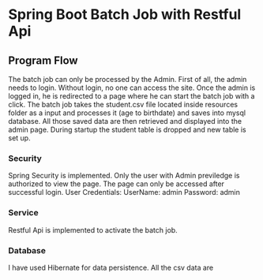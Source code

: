 # Spring Boot Batch Job with Restful Api
## Program Flow
The batch job can only be processed by the Admin. First of all, the admin needs to login. Without login, no one can access the site. Once the admin is logged in, he is redirected to a page where he can start the batch job with a click. The batch job takes the student.csv file located inside resources folder as a input and processes it (age to birthdate) and saves into mysql database.
All those saved data are then retrieved and displayed into the admin page. 
During startup the student table is dropped and new table is set up. 
### Security
Spring Security is implemented. Only the user with Admin previledge is authorized to view the page. The page can only be accessed after successful login.
User Credentials:
UserName: admin
Password: admin

### Service
Restful Api is implemented to activate the batch job. 

### Database
I have used Hibernate for data persistence. All the csv data are 
<!--stackedit_data:
eyJoaXN0b3J5IjpbMTIyNjQ5MTUwNF19
-->